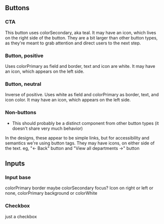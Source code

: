## Buttons

### CTA

This button uses colorSecondary, aka teal.
It may have an icon, which lives on the right side of the button.
They are a bit larger than other button types, as they're meant to grab
attention and direct users to the next step.

### Button, positive

Uses colorPrimary as field and border, text and icon are white.
It may have an icon, which appears on the left side.

### Button, neutral

Inverse of positive.
Uses white as field and colorPrimary as border, text, and icon color.
It may have an icon, which appears on the left side.

### Non-buttons

- This should probably be a distinct component from other button types (it doesn't share very much behavior)

In the designs, these appear to be simple links, but for accessibility and semantics
we're using button tags.
They may have icons, on either side of the text.
eg, "<- Back" button and "View all departments ->" button

## Inputs

### Input base

colorPrimary border
maybe colorSecondary focus?
Icon on right or left or none, colorPrimary background or colorWhite

### Checkbox

just a checkbox
